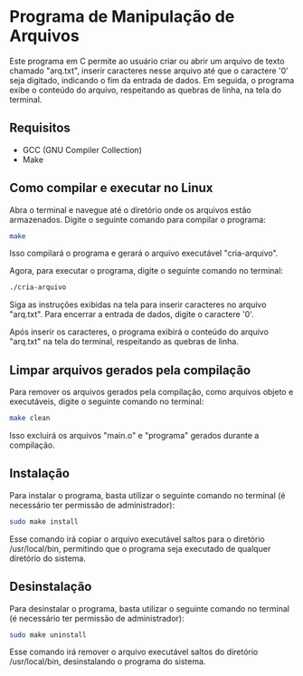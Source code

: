 # Programa de Manipulação de Arquivos
Este programa em C permite ao usuário criar ou abrir um arquivo de texto chamado "arq.txt", inserir caracteres nesse arquivo até que o caractere '0' seja digitado, indicando o fim da entrada de dados. Em seguida, o programa exibe o conteúdo do arquivo, respeitando as quebras de linha, na tela do terminal.

## Requisitos
- GCC (GNU Compiler Collection)
- Make

## Como compilar e executar no Linux
Abra o terminal e navegue até o diretório onde os arquivos estão armazenados.
Digite o seguinte comando para compilar o programa:
``` bash
make
```
Isso compilará o programa e gerará o arquivo executável "cria-arquivo".

Agora, para executar o programa, digite o seguinte comando no terminal:
``` bash
./cria-arquivo
```
Siga as instruções exibidas na tela para inserir caracteres no arquivo "arq.txt". Para encerrar a entrada de dados, digite o caractere '0'.

Após inserir os caracteres, o programa exibirá o conteúdo do arquivo "arq.txt" na tela do terminal, respeitando as quebras de linha.

## Limpar arquivos gerados pela compilação
Para remover os arquivos gerados pela compilação, como arquivos objeto e executáveis, digite o seguinte comando no terminal:

``` bash
make clean
```
Isso excluirá os arquivos "main.o" e "programa" gerados durante a compilação.

## Instalação
Para instalar o programa, basta utilizar o seguinte comando no terminal (é necessário ter permissão de administrador):

``` bash
sudo make install
```

Esse comando irá copiar o arquivo executável saltos para o diretório /usr/local/bin, permitindo que o programa seja executado de qualquer diretório do sistema.

## Desinstalação
Para desinstalar o programa, basta utilizar o seguinte comando no terminal (é necessário ter permissão de administrador):

``` bash
sudo make uninstall
```
Esse comando irá remover o arquivo executável saltos do diretório /usr/local/bin, desinstalando o programa do sistema.